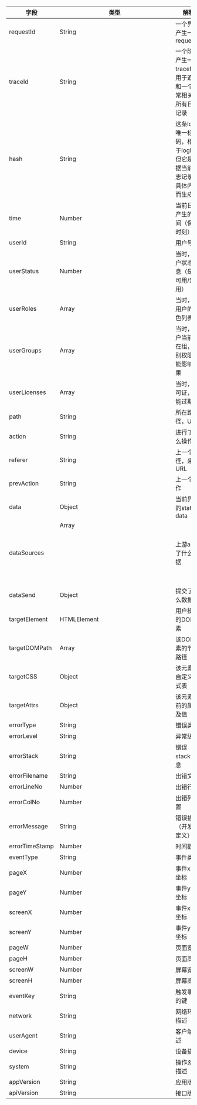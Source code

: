 字段 | 类型 |  解释
---- | ---| --------
requestId | String | 一个界面产生一个requestId
traceId	| String | 一个阶段产生一个traceId，用于追踪和一个异常相关的所有日志记录
hash | String | 这条log的唯一标识码，相当于logId，但它是根据当前日志记录的具体内容而生成的
time | Number | 当前日志产生的时间（保存时刻）
userId | String | 用户号
userStatus | Number | 当时，用户状态信息（是否可用/禁用）
userRoles | Array | 当时，前用户的角色列表
userGroups  | Array | 当时，用户当前所在组，组别权限可能影响结果
userLicenses | Array | 当时，许可证，可能过期
path | String | 所在路径，URL
action | String | 进行了什么操作
referer | String | 上一个路径，来源URL
prevAction | String | 上一个操作
data | Object | 当前界面的state、data
dataSources | Array<Object> | 上游api给了什么数据
dataSend | Object | 提交了什么数据
targetElement | HTMLElement | 用户操作的DOM元素
targetDOMPath | Array<HTMLElement> | 该DOM元素的节点路径
targetCSS | Object | 该元素的自定义样式表
targetAttrs	| Object | 该元素当前的属性及值
errorType | String | 错误类型
errorLevel | String	| 异常级别
errorStack	| String | 错误stack信息
errorFilename | String | 出错文件
errorLineNo | Number | 出错行
errorColNo | Number | 出错列位置
errorMessage | String | 错误描述（开发者定义）
errorTimeStamp | Number | 时间戳
eventType | String | 事件类型
pageX | Number | 事件x轴坐标
pageY | Number | 事件y轴坐标
screenX | Number | 事件x轴坐标
screenY | Number | 事件y轴坐标
pageW | Number | 页面宽度
pageH | Number | 页面高度
screenW | Number | 屏幕宽度
screenH | Number | 屏幕高度
eventKey | String | 触发事件的键
network | String | 网络环境描述
userAgent | String | 客户端描述
device | String | 设备描述
system | String | 操作系统描述
appVersion | String | 应用版本
apiVersion | String | 接口版本